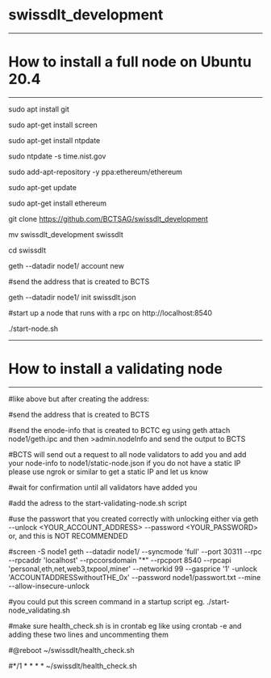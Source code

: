# swissdlt_development

*****************************
# How to install a full node on Ubuntu 20.4
*****************************
sudo apt install git

sudo apt-get install screen

sudo apt-get install ntpdate

sudo ntpdate -s time.nist.gov

sudo add-apt-repository -y ppa:ethereum/ethereum

sudo apt-get update

sudo apt-get install ethereum

git clone https://github.com/BCTSAG/swissdlt_development

mv swissdlt_development swissdlt

cd swissdlt

geth --datadir node1/ account new

#send the address that is created to BCTS 

geth --datadir node1/ init swissdlt.json

#start up a node that runs with a rpc on http://localhost:8540

./start-node.sh


*****************************
# How to install a validating node
*********************************

#like above but after creating the address:

#send the address that is created to BCTS 

#send the enode-info that is created to BCTC eg using geth attach node1/geth.ipc and then >admin.nodeInfo and send the output to BCTS

#BCTS will send out a request to all node validators to add you and add your node-info to node1/static-node.json if you do not have a static IP please use ngrok or similar to get a static IP and let us know

#wait for confirmation until all validators have added you

#add the adress to the start-validating-node.sh script

#use the passwort that you created correctly with unlocking either via geth --unlock <YOUR_ACCOUNT_ADDRESS> --password <YOUR_PASSWORD> or, and this is NOT RECOMMENDED

#screen -S node1 geth --datadir node1/ --syncmode 'full' --port 30311 --rpc --rpcaddr 'localhost' --rpccorsdomain "*" --rpcport 8540 --rpcapi 'personal,eth,net,web3,txpool,miner'  --networkid 99 --gasprice '1' -unlock 'ACCOUNTADDRESSwithoutTHE_0x' --password node1/passwort.txt --mine --allow-insecure-unlock 

#you could put this screen command in a startup script eg. ./start-node_validating.sh 

#make sure health_check.sh is in crontab eg like using crontab -e and adding these two lines and uncommenting them

#@reboot ~/swissdlt/health_check.sh

#*/1 * * * * ~/swissdlt/health_check.sh



